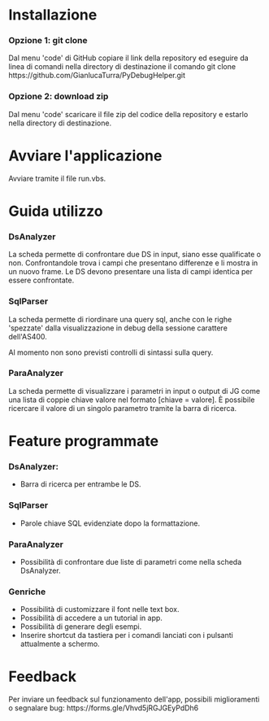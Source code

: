 <h1>Installazione</h1>
<h3>Opzione 1: git clone</h3>
<p>Dal menu 'code' di GitHub copiare il link della repository 
ed eseguire da linea di comandi nella directory di 
destinazione il comando git clone 
https://github.com/GianlucaTurra/PyDebugHelper.git</p>
<h3>Opzione 2: download zip</h3>
<p>Dal menu 'code' scaricare il file zip del codice della 
repository e estarlo nella directory di destinazione.</p>
<h1>Avviare l'applicazione</h1>
<p>Avviare tramite il file run.vbs.</p>
<h1>Guida utilizzo</h1>
<h3>DsAnalyzer</h3>
<p>La scheda permette di confrontare due DS in input, 
siano esse qualificate o non. Confrontandole trova i campi
che presentano differenze e li mostra in un nuovo frame.
Le DS devono presentare una lista di campi identica per 
essere confrontate.</p>
<h3>SqlParser</h3>
<p>La scheda permette di riordinare una query sql, anche con 
le righe 'spezzate' dalla visualizzazione in debug della 
sessione carattere dell'AS400.</p>
<p>Al momento non sono previsti controlli di sintassi 
sulla query.</p>
<h3>ParaAnalyzer</h3>
<p>La scheda permette di visualizzare i parametri in input
o output di JG come una lista di coppie chiave valore nel
formato [chiave = valore]. È possibile ricercare il valore
di un singolo parametro tramite la barra di ricerca.</p>
<h1>Feature programmate</h1>
<h3>DsAnalyzer:</h3>
<ul>
<li>Barra di ricerca per entrambe le DS.</li>
</ul>
<h3>SqlParser</h3>
<ul>
<li>Parole chiave SQL evidenziate dopo la formattazione.</li>
</ul>
<h3>ParaAnalyzer</h3>
<ul>
<li>Possibilità di confrontare due liste di parametri
come nella scheda DsAnalyzer.</li>
</ul>
<h3>Genriche</h3>
<ul>
<li>Possibilità di customizzare il font nelle text box.</li>
<li>Possibilità di accedere a un tutorial in app.</li>
<li>Possibilità di generare degli esempi.</li>
<li>Inserire shortcut da tastiera per i comandi lanciati
con i pulsanti attualmente a schermo.</li>
</ul>
<h1>Feedback</h1>
<p>Per inviare un feedback sul funzionamento dell'app,
possibili miglioramenti o segnalare bug: https://forms.gle/Vhvd5jRGJGEyPdDh6
</p>